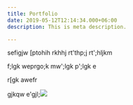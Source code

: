 ```yaml
---
title: Portfolio
date: 2019-05-12T12:14:34.000+06:00
description: This is meta description.

---
```

sefigjw \[ptohih rkhhj rt'thp;j rt';hljkm 

f;lgk weprgo;k mw';lgk p';lgk e

r\[gk awefr

gjkqw e'gjl;![](/images/team/member-1.png)